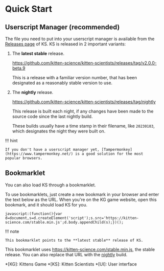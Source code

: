# Quick Start

## Userscript Manager (recommended)

The file you need to put into your userscript manager is available from the [Releases page](https://github.com/kitten-science/kitten-scientists/releases) of KS. KS is released in 2 important variants:

1. The **latest stable** release.

    <https://github.com/kitten-science/kitten-scientists/releases/tag/v2.0.0-beta.9>

    This is a release with a familiar version number, that has been designated as a reasonably stable version to use.
    

1. The **nightly** release.

    <https://github.com/kitten-science/kitten-scientists/releases/tag/nightly>

    This release is built each night, if any changes have been made to the source code since the last nightly build.

    These builds usually have a time stamp in their filename, like `20230103`, which designates the night they were built on.

!!! hint

    If you don't have a userscript manager yet, [Tampermonkey](https://www.tampermonkey.net/) is a good solution for the most popular browsers.

## Bookmarklet

You can also load KS through a bookmarklet.

To use bookmarklets, just create a new bookmark in your browser and enter the text below as the URL. When you're on the KG game website, open this bookmark, and it should load KS for you.

```
javascript:(function(){var d=document,s=d.createElement('script');s.src='https://kitten-science.com/stable.min.js';d.body.appendChild(s);})();
```

!!! note

    This bookmarklet points to the **latest stable** release of KS.

This bookmarklet uses <https://kitten-science.com/stable.min.js>, the stable release. You can also replace that URL with the [nightly](https://kitten-science.com/nightly.min.js) build.

<!-- prettier-ignore-start -->
*[KG]: Kittens Game
*[KS]: Kitten Scientists
*[UI]: User interface
<!-- prettier-ignore-end -->
